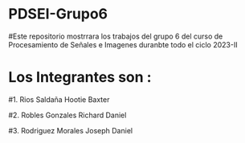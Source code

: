 # PDSEI-Grupo6
#Este repositorio mostrrara los trabajos del grupo 6 del curso de Procesamiento de Señales e Imagenes duranbte todo el ciclo 2023-II
# Los Integrantes son :
#1. Rios Saldaña Hootie Baxter

#2. Robles Gonzales Richard Daniel

#3. Rodriguez Morales Joseph Daniel
